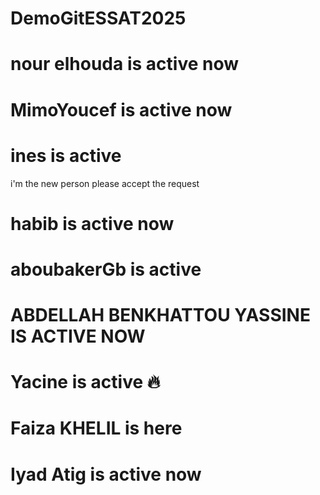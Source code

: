 # DemoGitESSAT2025
# nour elhouda is active now
# MimoYoucef is active now
# ines is active
i'm the new person 
please accept the request
# habib is active now
# aboubakerGb is active
# ABDELLAH BENKHATTOU YASSINE IS ACTIVE NOW 
# Yacine is active 🔥
# Faiza KHELIL is here
# Iyad Atig is active now
